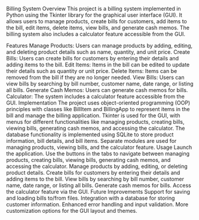 Billing System
Overview
This project is a billing system implemented in Python using the Tkinter library for the graphical user interface (GUI). It allows users to manage products, create bills for customers, add items to the bill, edit items, delete items, view bills, and generate cash memos. The billing system also includes a calculator feature accessible from the GUI.

Features
Manage Products: Users can manage products by adding, editing, and deleting product details such as name, quantity, and unit price.
Create Bills: Users can create bills for customers by entering their details and adding items to the bill.
Edit Items: Items in the bill can be edited to update their details such as quantity or unit price.
Delete Items: Items can be removed from the bill if they are no longer needed.
View Bills: Users can view bills by searching by bill number, customer name, date range, or listing all bills.
Generate Cash Memos: Users can generate cash memos for bills.
Calculator: The system includes a calculator feature accessible from the GUI.
Implementation
The project uses object-oriented programming (OOP) principles with classes like BillItem and BillingApp to represent items in the bill and manage the billing application.
Tkinter is used for the GUI, with menus for different functionalities like managing products, creating bills, viewing bills, generating cash memos, and accessing the calculator.
The database functionality is implemented using SQLite to store product information, bill details, and bill items.
Separate modules are used for managing products, viewing bills, and the calculator feature.
Usage
Launch the application.
Use the buttons in the tabs to navigate between managing products, creating bills, viewing bills, generating cash memos, and accessing the calculator.
Manage products by adding, editing, or deleting product details.
Create bills for customers by entering their details and adding items to the bill.
View bills by searching by bill number, customer name, date range, or listing all bills.
Generate cash memos for bills.
Access the calculator feature via the GUI.
Future Improvements
Support for saving and loading bills to/from files.
Integration with a database for storing customer information.
Enhanced error handling and input validation.
More customization options for the GUI layout and themes.
